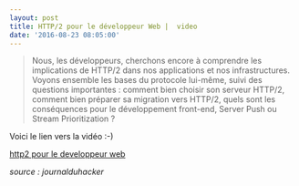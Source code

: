 ```yaml
---
layout: post
title: HTTP/2 pour le développeur Web |  video
date: '2016-08-23 08:05:00'
---
```


> Nous, les développeurs, cherchons encore à comprendre les implications de HTTP/2 dans nos applications et nos infrastructures. Voyons ensemble les bases du protocole lui-même, suivi des questions importantes : comment bien choisir son serveur HTTP/2, comment bien préparer sa migration vers HTTP/2, quels sont les conséquences pour le développement front-end, Server Push ou Stream Prioritization ?

Voici le lien vers la vidéo :-)


[http2 pour le developpeur web](https://www.infoq.com/fr/presentations/mix-it-brian-clozel-http2-pour-le-developpeur-web)

 

*source : journalduhacker*